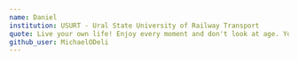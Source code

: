```yaml
---
name: Daniel
institution: USURT - Ural State University of Railway Transport
quote: Live your own life! Enjoy every moment and don't look at age. You are still ahead!
github_user: MichaelODeli
---
```

